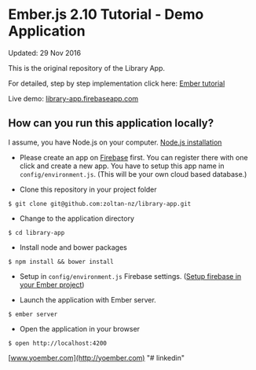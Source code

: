 # Ember.js 2.10 Tutorial - Demo Application

Updated: 29 Nov 2016

This is the original repository of the Library App.
 
For detailed, step by step implementation click here: [Ember tutorial](http://yoember.com)

Live demo: [library-app.firebaseapp.com](https://library-app.firebaseapp.com/)

## How can you run this application locally?

I assume, you have Node.js on your computer. [Node.js installation](http://yoember.com/nodejs/the-best-way-to-install-node-js/)

* Please create an app on [Firebase](http://www.firebase.com) first. You can register there with one click and create a new app. You have to setup this app name in `config/environment.js`. (This will be your own cloud based database.)
 
* Clone this repository in your project folder
```
$ git clone git@github.com:zoltan-nz/library-app.git
```
* Change to the application directory
```
$ cd library-app
```
* Install node and bower packages
```
$ npm install && bower install
```
* Setup in `config/environment.js` Firebase settings. ([Setup firebase in your Ember project](http://yoember.com/#setup-a-server-on-firebase))

* Launch the application with Ember server.
```
$ ember server
```
* Open the application in your browser
```
$ open http://localhost:4200
```

[www.yoember.com](http://yoember.com)
"# linkedin"
